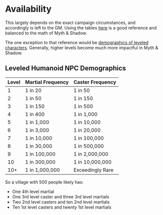 # Availability

This largely depends on the exact campaign circumstances, and accordingly is left to the GM. Using the tables [here](https://gist.github.com/beaurancourt/a2dbaaf130683168bbda12c7bc53a895) is a good reference and balanced to the math of Myth & Shadow.

The one exception to that reference would be [demographics of leveled characters](https://gist.github.com/beaurancourt/a2dbaaf130683168bbda12c7bc53a895#demographics-of-leveled-characters). Generally, higher levels become much more impactful in Myth & Shadow.

## Leveled Humanoid NPC Demographics

| Level | Martial Frequency | Caster Frequency |
| ----- | ----------------- | ---------------- |
| 1     | 1 in 20           | 1 in 50          |
| 2     | 1 in 50           | 1 in 150         |
| 3     | 1 in 150          | 1 in 500         |
| 4     | 1 in 400          | 1 in 1,000       |
| 5     | 1 in 1,000        | 1 in 10,000      |
| 6     | 1 in 3,000        | 1 in 20,000      |
| 7     | 1 in 10,000       | 1 in 100,000     |
| 8     | 1 in 30,000       | 1 in 500,000     |
| 9     | 1 in 100,000      | 1 in 2,000,000   |
| 10    | 1 in 300,000      | 1 in 10,000,000  |
| 10+   | 1 in 1,000,000    | Exceedingly Rare |

So a village with 500 people likely has:

- One 4th level martial
- One 3rd level caster and three 3rd level martials
- Two 2nd level casters and ten 2nd level martials
- Ten 1st level casters and twenty 1st level martials
